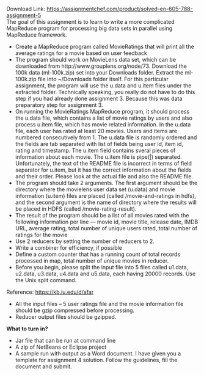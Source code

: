 Download Link: https://assignmentchef.com/product/solved-en-605-788-assignment-5
<br>
The goal of this assignment is to learn to write a more complicated MapReduce program for processing big data sets in parallel using MapReduce framework.




<ul>

 <li>Create a MapReduce program called MovieRatings that will print all the average ratings for a movie based on user feedback</li>

 <li>The program should work on MovieLens data set, which can be downloaded from http://www.grouplens.org/node/73. Download the 100k data (ml-100k.zip) set into your Downloads folder. Extract the  ml-100k.zip file into ~/Downloads folder itself.  For this particular assignment, the program will use the u.data and u.item files under the extracted folder.  Technically speaking, you really do not have to do this step if you had already done assignment 3. Because this was data preparatory step for assignment 3.</li>

 <li>On running the MovieRatings MapReduce program, it should process the u.data file, which contains a list of movie ratings by users and also process u.item file, which has movie related information. In the u.data file, each user has rated at least 20 movies. Users and items are numbered consecutively from 1.  The u.data file is randomly ordered and the fields are tab separated with list of fields being user id, item id, rating and timestamp. The u.item field contains sveral pieces of information about each movie.  The u.item file is pipe(|) separated.  Unfortunately, the text of the README file is incorrect in terms of field separator for u.item, but it has the correct information about the fields and their order.  Please look at the actual file and also the README file.</li>

 <li>The program should take 2 arguments. The first argument should be the directory where the movielens user data set (u.data) and movie information (u.item) files are placed (called /movie-and-ratings in hdfs), and the second argument is the name of directory where the results will be placed in HDFS (called /movie-rating-result).</li>

 <li>The result of the program should be a list of all movies rated with the following information per line — movie id, movie title, release date, IMDB URL, average rating, total number of unique users rated, total number of ratings for the movie</li>

 <li>Use 2 reducers by setting the number of reducers to 2.</li>

 <li>Write a combiner for efficiency, if possible</li>

 <li>Define a custom counter that has a running count of total records processed in map, total number of unique movies in reducer.</li>

 <li>Before you begin, please split the input file into 5 files called u1.data, u2.data, u3.data, u4.data and u5.data, each having 20000 records. Use the Unix split command.</li>

</ul>

Reference: https://kb.iu.edu/d/afar

<ul>

 <li>All the input files – 5 user ratings file and the movie information file should be gzip compressed before processing.</li>

 <li>Reducer output files should be gzipped.</li>

</ul>




<strong>What to turn in? </strong>

<ul>

 <li>Jar file that can be run at command line</li>

 <li>A zip of NetBeans or Eclipse project</li>

 <li>A sample run with output as a Word document. I have given you a template for assignment 4 solution. Follow the guidelines, fill the document and submit.</li>

</ul>


